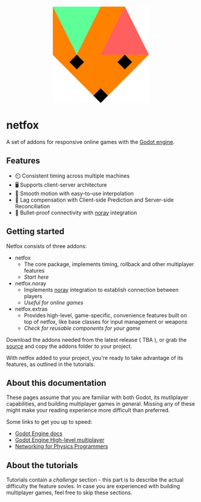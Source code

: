 <p style="text-align: center">
  <img src="assets/netfox.svg" />
</p>

# netfox

A set of addons for responsive online games with the [Godot engine].

## Features

* ⏲️  Consistent timing across multiple machines
* 🖥️ Supports client-server architecture
* 🧈 Smooth motion with easy-to-use interpolation
* 💨 Lag compensation with Client-side Prediction and Server-side Reconciliation
* 🛜 Bullet-proof connectivity with [noray] integration

## Getting started

Netfox consists of three addons:

* netfox
    * The core package, implements timing, rollback and other multiplayer
      features
    * *Start here*
* netfox.noray
    * Implements [noray] integration to establish connection between players
    * *Useful for online games*
* netfox.extras
    * Provides high-level, game-specific, convenience features built on top of
      netfox, like base classes for input management or weapons
    * *Check for reusable components for your game*

Download the addons needed from the latest release ( TBA ), or grab the
[source] and copy the addons folder to your project.

With netfox added to your project, you're ready to take advantage of its
features, as outlined in the tutorials.

## About this documentation

These pages assume that you are familiar with both Godot, its mutliplayer
capabilities, and building multiplayer games in general. Missing any of these
might make your reading experience more difficult than preferred.

Some links to get you up to speed:

* [Godot Engine docs](https://docs.godotengine.org/en/stable/index.html)
* [Godot Engine High-level multiplayer](https://docs.godotengine.org/en/stable/tutorials/networking/high_level_multiplayer.html)
* [Networking for Physics Programmers](https://www.gdcvault.com/play/1022195/Physics-for-Game-Programmers-Networking)

## About the tutorials

Tutorials contain a *challenge* section - this part is to describe the actual
difficulty the feature sovles. In case you are experienced with building
multiplayer games, feel free to skip these sections.

[Godot engine]: https://godotengine.org/
[noray]: https://github.com/foxssake/noray
[source]: https://github.com/foxssake/netfox/archive/refs/heads/main.zip
